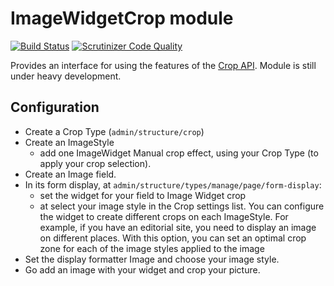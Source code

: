 ImageWidgetCrop module
======================

[![Build Status](https://travis-ci.org/woprrr/image_widget_crop.svg?branch=8.x-1.x)](https://travis-ci.org/woprrr/image_widget_crop)
[![Scrutinizer Code Quality](https://scrutinizer-ci.com/g/woprrr/image_widget_crop/badges/quality-score.png?b=8.x-1.x)](https://scrutinizer-ci.com/g/woprrr/image_widget_crop/?branch=8.x-1.x)

Provides an interface for using the features of the [Crop API]. Module is still 
under heavy development.

[Crop API]: https://github.com/drupal-media/crop
 
Configuration
-------------

* Create a Crop Type (`admin/structure/crop`)
* Create an ImageStyle 
    * add one ImageWidget Manual crop effect, using your Crop Type (to apply 
      your crop selection).
* Create an Image field.
* In its form display, at `admin/structure/types/manage/page/form-display`:
    * set the widget for your field to Image Widget crop 
    * at select your image style in the Crop settings list. You can configure 
      the widget to create different crops on each ImageStyle. For example, if 
      you have an editorial site, you need to display an image on different 
      places. With this option, you can set an optimal crop zone for each of the
      image styles applied to the image
* Set the display formatter Image and choose your image style.
* Go add an image with your widget and crop your picture.
